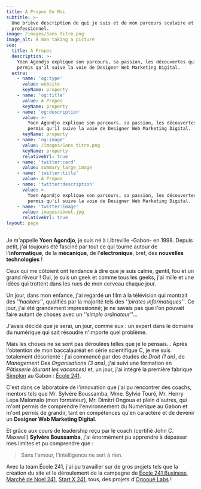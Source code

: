 ```yaml
---
title: À Propos De Moi
subtitle: >-
  Une briève description de qui je suis et de mon parcours scolaire et
  professionnel.
image: /images/Sans titre.png
image_alt: A man taking a picture
seo:
  title: A Propos
  description: >-
    Yoen Agondjo explique son parcours, sa passion, les découvertes qui ont
    permis qu'il suive la voie de Designer Web Marketing Digital.
  extra:
    - name: 'og:type'
      value: website
      keyName: property
    - name: 'og:title'
      value: A Propos
      keyName: property
    - name: 'og:description'
      value: >-
        Yoen Agondjo explique son parcours, sa passion, les découvertes qui ont
        permis qu'il suive la voie de Designer Web Marketing Digital.
      keyName: property
    - name: 'og:image'
      value: /images/Sans titre.png
      keyName: property
      relativeUrl: true
    - name: 'twitter:card'
      value: summary_large_image
    - name: 'twitter:title'
      value: A Propos
    - name: 'twitter:description'
      value: >-
        Yoen Agondjo explique son parcours, sa passion, les découvertes qui ont
        permis qu'il suive la voie de Designer Web Marketing Digital.
    - name: 'twitter:image'
      value: images/about.jpg
      relativeUrl: true
layout: page
---
```

Je m'appelle **Yoen Agondjo**, je suis né à Libreville -Gabon- en 1998. Depuis petit, j'ai toujours été fasciné par tout ce qui tourne autour de l'**informatique**, de la **mécanique**, de l'**électronique**, bref, des **nouvelles technologies** !

Ceux qui me côtoient ont tendance à dire que je suis calme, gentil, fou et un grand rêveur ! Oui, je suis un geek et comme tous les geeks, j'ai mille et une idées qui trottent dans les rues de mon cerveau chaque jour.

Un jour, dans mon enfance, j'ai regardé un film à la télévision qui montrait des *''hackers''*, qualifiés par la majorité tels des *''pirates informatiques''*. Ce jour, j'ai été grandement impressionné; je ne savais pas que l'on pouvait faire autant de choses avec un *''simple ordinateur''*...

J'avais décidé que je serai, un jour, comme eux : un expert dans le domaine du numérique qui sait résoudre n'importe quel problème.

Mais les choses ne se sont pas déroulées telles que je le pensais… Après l'obtention de mon baccalauréat en série scientifique C, je me suis totalement désorienté : j'ai commencé par des études de *Droit (1 an)*, de *Management Des Organisations (3 ans)*, j'ai suivi une formation en *Pâtisserie (durant les vacances)* et, un jour, j'ai intégré la première fabrique [Simplon](https://www.simplon.co) au Gabon : [École 241](https://www.ecole241.org).

C'est dans ce laboratoire de l'innovation que j'ai pu rencontrer des coachs, mentors tels que Mr. Sylvère Boussamba, Mme. Sylvie Touré, Mr. Henry Lepa Malomalo (mon formateur), Mr. Dimitri Ongoua et plein d'autres, qui m'ont permis de comprendre l'environnement du Numérique au Gabon et m'ont permis de grandir, tant en compétences qu'en caractère et de devenir un **Designer Web Marketing Digital**.

Et grâce aux cours de leadership reçu par le coach (certifié John C. Maxwell) **Sylvère Boussamba**, j'ai énormément pu apprendre à dépasser mes limites et pu comprendre que :

> Sans l'amour, l'intelligence ne sert à rien.

Avec la team École 241, j'ai pu travailler sur de gros projets tels que la création du site et le déroulement de la campagne de [École 241 Business](https://business.ecole241.org), [Marché de Noel 241](https://marchedenoel241.org), [Start X 241](https://www.startx241.com), tous, des projets d'[Ogooué Labs](https://www.ogoouelabs.com) !
